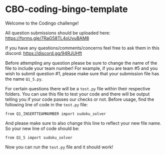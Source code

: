 # CBO-coding-bingo-template
Welcome to the Codingo challenge!

All question submissions should be uploaded here: https://forms.gle/7RaG58TL4oUvuBAM8

If you have any questions/comments/concerns feel free to ask them in this discord: https://discord.gg/94RJUHft

Before attempting any question please be sure to change the name of the file to include your team number! For example, if you are team #5 and you wish to submit question #1, please make sure that your submission file has the name `Q1_5.py`.

For certain questions there will be a `test.py` file within their respective folders. You can use this file to test your code and there will be output telling you if your code passes our checks or not. Before usage, find the following line of code in the `test.py` file:

```
from Q1_INSERTTEAMNUMBER import sudoku_solver
```

And please make sure to also change this line to reflect your new file name. So your new line of code should be:

```
from Q1_5 import sudoku_solver
```

Now you can run the `test.py` file and it should work!
